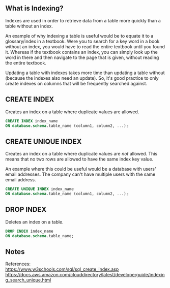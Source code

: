 ## What is Indexing?

Indexes are used in order to retrieve data from a table more quickly than a table without an index. 

An example of why indexing a table is useful would be to equate it to a glossary/index in a textbook. Were you to search for a key word in a book without an index, you would have to read the entire textbook until you found it. Whereas if the textbook contains an index, you can simply look up the word in there and then navigate to the page that is given, without reading the entire textbook.

Updating a table with indexes takes more time than updating a table without (because the indexes also need an update). So, it's good practice to only create indexes on columns that will be frequently searched against.

## CREATE INDEX

Creates an index on a table where duplicate values are allowed.

```sql
CREATE INDEX index_name
ON database.schema.table_name (column1, column2, ...);
```

## CREATE UNIQUE INDEX

Creates an index on a table where duplicate values are *not* allowed. This means that no two rows are allowed to have the same index key value.

An example where this could be useful would be a database with users' email addresses. The company can't have multiple users with the same email address.

```sql
CREATE UNIQUE INDEX index_name
ON database.schema.table_name (column1, column2, ...);
```

## DROP INDEX

Deletes an index on a table.

```sql
DROP INDEX index_name
ON database.schema.table_name;
```

## Notes

References:
<br>https://www.w3schools.com/sql/sql_create_index.asp
<br>https://docs.aws.amazon.com/clouddirectory/latest/developerguide/indexing_search_unique.html
